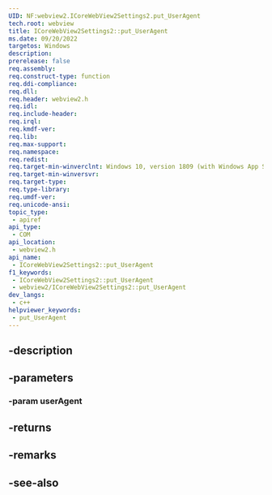 ```yaml
---
UID: NF:webview2.ICoreWebView2Settings2.put_UserAgent
tech.root: webview
title: ICoreWebView2Settings2::put_UserAgent
ms.date: 09/20/2022
targetos: Windows
description: 
prerelease: false
req.assembly: 
req.construct-type: function
req.ddi-compliance: 
req.dll: 
req.header: webview2.h
req.idl: 
req.include-header: 
req.irql: 
req.kmdf-ver: 
req.lib: 
req.max-support: 
req.namespace: 
req.redist: 
req.target-min-winverclnt: Windows 10, version 1809 (with Windows App SDK 1.1 or later)
req.target-min-winversvr: 
req.target-type: 
req.type-library: 
req.umdf-ver: 
req.unicode-ansi: 
topic_type:
 - apiref
api_type:
 - COM
api_location:
 - webview2.h
api_name:
 - ICoreWebView2Settings2::put_UserAgent
f1_keywords:
 - ICoreWebView2Settings2::put_UserAgent
 - webview2/ICoreWebView2Settings2::put_UserAgent
dev_langs:
 - c++
helpviewer_keywords:
 - put_UserAgent
---
```


## -description

## -parameters

### -param userAgent

## -returns

## -remarks

## -see-also

